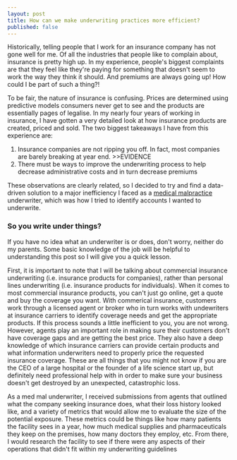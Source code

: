 ```yaml
---
layout: post
title: How can we make underwriting practices more efficient?
published: false
---
```


Historically, telling people that I work for an insurance company has not gone well for me. Of all the industries that people like to complain about, insurance is pretty high up. In my experience, people's biggest complaints are that they feel like they're paying for something that doesn't seem to work the way they think it should. And premiums are always going up! How could I be part of such a thing?!

To be fair, the nature of insurance is confusing. Prices are determined using predictive models consumers never get to see and the products are essentially pages of legalise. In my nearly four years of working in insurance, I have gotten a very detailed look at how insurance products are created, priced and sold. The two biggest takeaways I have from this experience are:

  1) Insurance companies are not ripping you off. In fact, most companies are barely breaking at year end. >>EVIDENCE
  2) There must be ways to improve the underwriting process to help decrease administrative costs and in turn decrease premiums
  
These observations are clearly related, so I decided to try and find a data-driven solution to a major inefficiency I faced as a [medical malpractice](https://www.naic.org/cipr_topics/topic_med_mal.htm) underwriter, which was how I tried to identify accounts I wanted to underwrite. 

### So you write under things?

If you have no idea what an underwriter is or does, don't worry, neither do my parents. Some basic knowledge of the job will be helpful to understanding this post so I will give you a quick lesson. 

First, it is important to note that I will be talking about commercial insurance underwriting (i.e. insurance products for companies), rather than personal lines underwriting (i.e. insurance products for individuals). When it comes to most commercial insurance products, you can't just go online, get a quote and buy the coverage you want. With commerical insurance, customers work through a licensed agent or broker who in turn works with undewriters at insurance carriers to identify coverage needs and get the appropriate products. If this process sounds a little inefficient to you, you are not wrong. However, agents play an important role in making sure their customers don't have coverage gaps and are getting the best price. They also have a deep knowledge of which insurance carriers can provide certain products and what information underwriters need to properly price the requested insurance coverage. These are all things that you might not know if you are the CEO of a large hospital or the founder of a life science start up, but definitely need professional help with in order to make sure your business doesn't get destroyed by an unexpected, catastrophic loss.

As a med mal underwriter, I received submissions from agents that outlined what the company seeking insurance does, what their loss history looked like, and a variety of metrics that would allow me to evaluate the size of the potential exposure. These metrics could be things like how many patients the facility sees in a year, how much medical supplies and pharmaceuticals they keep on the premises, how many doctors they employ, etc. From there, I would research the facility to see if there were any aspects of their operations that didn't fit within my underwriting guidelines
